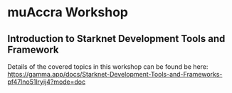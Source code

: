 # muAccra Workshop
## Introduction to Starknet Development Tools and Framework

Details of the covered topics in this workshop can be found be here:
https://gamma.app/docs/Starknet-Development-Tools-and-Frameworks-pf47lno51lryij4?mode=doc